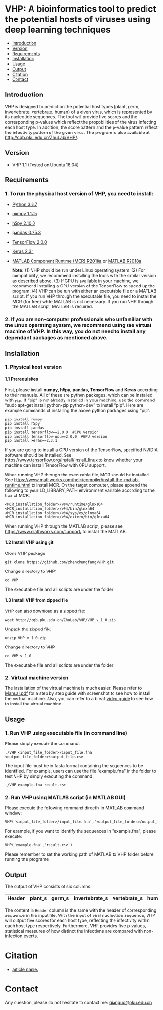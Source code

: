 # VHP: A bioinformatics tool to predict the potential hosts of viruses using deep learning techniques

* [Introduction](#introduction)
* [Version](#version)
* [Requirements](#requirements)
* [Installation](#installation)
* [Usage](#usage)
* [Output](#output)
* [Citation](#citation)
* [Contact](#contact)
    

## Introduction

VHP is designed to prediction the potential host types (plant, germ, invertebrate, vertebrate, human) of a given virus, which is represented by its nucleotide sequences. The tool will provide five scores and the corresponding p-values which reflect the propobilities of the virus infecting each host type. In addition, the score pattern and the p-value pattern reflect the infectivity pattern of the given virus. The program is also available at http://cqb.pku.edu.cn/ZhuLab/VHP/.

## Version
+ VHP 1.1 (Tested on Ubuntu 16.04)

## Requirements
### 1. To run the physical host version of VHP, you need to install:
+ [Python 3.6.7](https://www.python.org/)
+ [numpy 1.17.5](http://www.numpy.org/)
+ [h5py 2.10.0](http://www.h5py.org/)
+ [pandas 0.25.3](https://pandas.pydata.org/)
+ [TensorFlow 2.0.0](https://www.tensorflow.org/)
+ [Keras 2.3.1](https://keras.io/)
+ [MATLAB Component Runtime (MCR) R2018a](https://www.mathworks.com/products/compiler/matlab-runtime.html) or [MATLAB R2018a](https://www.mathworks.com/products/matlab.html)

  **Note:**
(1) VHP should be run under Linux operating system.
(2) For compatibility, we recommend installing the tools with the similar version as described above.
(3) If GPU is available in your machine, we recommend installing a GPU version of the TensorFlow to speed up the program.
(4) VHP can be run with either an executable file or a MATLAB script. If you run VHP through the executable file, you need to install the MCR (for free) while MATLAB is not necessary. If you run VHP through the MATLAB script, MATLAB is required.

### 2. If you are non-computer professionals who unfamiliar with the Linux operating system, we recommend using the virtual machine of VHP. In this way, you do not need to install any dependant packages as mentioned above.



## Installation

### 1. Physical host version
  #### 1.1 Prerequisites
  
  First, please install **numpy, h5py, pandas, TensorFlow** and **Keras** according to their manuals. All of these are python packages, which can be installed with ``pip``. If “pip” is not already installed in your machine, use the command “sudo apt-get install python-pip python-dev” to install “pip”. Here are example commands of installing the above python packages using “pip”.
    
    pip install numpy
    pip install h5py
    pip install pandas
    pip install tensorflow==2.0.0  #CPU version
    pip install tensorflow-gpu==2.0.0  #GPU version
    pip install keras==2.3.1
    
  If you are going to install a GPU version of the TensorFlow, specified NVIDIA software should be installed. See https://www.tensorflow.org/install/install_linux to know whether your machine can install TensorFlow with GPU support.  
  
  When running VHP through the executable file, MCR should be installed. See https://www.mathworks.com/help/compiler/install-the-matlab-runtime.html to install MCR. On the target computer, please append the following to your LD_LIBRARY_PATH environment variable according to the tips of MCR:
  
    <MCR_installation_folder>/v94/runtime/glnxa64
    <MCR_installation_folder>/v94/bin/glnxa64
    <MCR_installation_folder>/v94/sys/os/glnxa64
    <MCR_installation_folder>/v94/extern/bin/glnxa64
    
  When  running  VHP  through  the MATLAB script, please  see https://www.mathworks.com/support/ to install the MATLAB.  
  
  #### 1.2 Install VHP using git
  
  Clone VHP package
  
    git clone https://github.com/zhenchengfang/VHP.git
    
  Change directory to VHP:
  
    cd VHP
    
  The executable file and all scripts are under the folder
  
  #### 1.3 Install VHP from zipped file
  
  VHP can also download as a zipped file:
  
    wget http://cqb.pku.edu.cn/ZhuLab/VHP/VHP_v_1_0.zip
    
  Unpack the zipped file:
  
    unzip VHP_v_1_0.zip
    
  Change directory to VHP
  
    cd VHP_v_1_0
    
  The executable file and all scripts are under the folder
  
### 2. Virtual machine version

The installation of the virtual machine is much easier. Please refer to [Manual.pdf](http://cqb.pku.edu.cn/ZhuLab/PPR_Meta/Manual.pdf) for a step by step guide with screenshot to see how to install the vertual machine. Also, you can refer to a breaf [video guide](http://cqb.pku.edu.cn/ZhuLab/PPR_Meta/Video_Guide.mp4) to see how to install the virtual machine.

## Usage

### 1. Run VHP using executable file (in command line)

  Please simply execute the command:
  
    ./VHP <input_file_folder>/input_file.fna <output_file_folder>/output_file.csv
    
  The input file must be in fasta format containing the sequences to be identified. For example, users can use the file "example.fna" in the folder to test VHP by simply executing the command:
  
    ./VHP example.fna result.csv
    
### 2. Run VHP using MATLAB script (in MATLAB GUI)

  Please execute the following command directly in MATLAB command window:
  
    VHP('<input_file_folder>/input_file.fna','<output_file_folder>/output_file.csv')
    
  For example, if you want to identify the sequences in "example.fna", please execute:
  
    VHP('example.fna','result.csv')
    
  Please remember to set the working path of MATLAB to VHP folder before running the programe.

  
## Output

The output of VHP consists of six columns:

Header | plant_s | germ_s | invertebrate_s | vertebrate_s | human_s | plant_p | germ_p | invertebrate_p | vertebrate_p | human_p |
------ | ------- | ------ | -------------- | ------------ | ------- | ------- | ------ | -------------- | ------------ | ------- |

The content in `Header` column is the same with the header of corresponding sequence in the input file. With the input of viral nucleotide sequence, VHP will output five scores for each host type, reflecting the infectivity within each host type respectively. Furthermore, VHP provides five p-values, statistical measures of how distinct the infections are compared with non-infection events.



# Citation
+ [article name.](link)


# Contact
Any question, please do not hesitate to contact me: qianguo@pku.edu.cn
